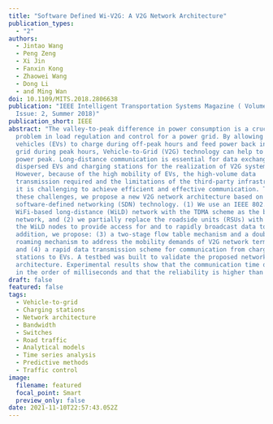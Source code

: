 ```yaml
---
title: "Software Defined Wi-V2G: A V2G Network Architecture"
publication_types:
  - "2"
authors:
  - Jintao Wang
  - Peng Zeng
  - Xi Jin
  - Fanxin Kong
  - Zhaowei Wang
  - Dong Li
  - and Ming Wan
doi: 10.1109/MITS.2018.2806638
publication: "IEEE Intelligent Transportation Systems Magazine ( Volume: 10,
  Issue: 2, Summer 2018)"
publication_short: IEEE
abstract: "The valley-to-peak difference in power consumption is a crucial
  problem in load regulation and control for a power grid. By allowing electric
  vehicles (EVs) to charge during off-peak hours and feed power back into the
  grid during peak hours, Vehicle-to-Grid (V2G) technology can help to shave the
  power peak. Long-distance communication is essential for data exchange between
  dispersed EVs and charging stations for the realization of V2G systems.
  However, because of the high mobility of EVs, the high-volume data
  transmission required and the limitations of the third-party infrastructure,
  it is challenging to achieve efficient and effective communication. To address
  these challenges, we propose a new V2G network architecture based on
  software-defined networking (SDN) technology. (1) We use an IEEE 802.11
  WiFi-based long-distance (WiLD) network with the TDMA scheme as the backhaul
  network, and (2) we partially replace the roadside units (RSUs) with some of
  the WiLD nodes to provide access for and to rapidly broadcast data to, EVs. In
  addition, we propose: (3) a two-stage flow table mechanism and a double
  roaming mechanism to address the mobility demands of V2G network terminals;
  and (4) a rapid data transmission scheme for communication from charging
  stations to EVs. A testbed was built to validate the proposed network
  architecture. Experimental results show that the communication time delay is
  in the order of milliseconds and that the reliability is higher than 99.9%. "
draft: false
featured: false
tags:
  - Vehicle-to-grid
  - Charging stations
  - Network architecture
  - Bandwidth
  - Switches
  - Road traffic
  - Analytical models
  - Time series analysis
  - Predictive methods
  - Traffic control
image:
  filename: featured
  focal_point: Smart
  preview_only: false
date: 2021-11-10T22:57:43.052Z
---
```

